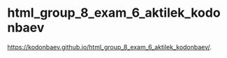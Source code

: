 # html_group_8_exam_6_aktilek_kodonbaev
 https://kodonbaev.github.io/html_group_8_exam_6_aktilek_kodonbaev/.
